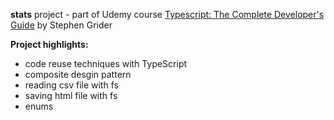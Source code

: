 **stats** project - part of Udemy course [Typescript: The Complete Developer's Guide](https://www.udemy.com/course/typescript-the-complete-developers-guide) by Stephen Grider<br/>

**Project highlights:**

- code reuse techniques with TypeScript
- composite desgin pattern
- reading csv file with fs
- saving html file with fs
- enums
